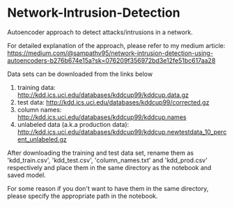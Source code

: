 # Network-Intrusion-Detection
Autoencoder approach to detect attacks/intrusions in a network.

For detailed explanation of the approach, please refer to my medium article: https://medium.com/@sampathv95/network-intrusion-detection-using-autoencoders-b276b674e15a?sk=076209f356972bd3e12fe51bc617aa28

Data sets can be downloaded from the links below
1. training data: http://kdd.ics.uci.edu/databases/kddcup99/kddcup.data.gz
2. test data: http://kdd.ics.uci.edu/databases/kddcup99/corrected.gz
3. column names: http://kdd.ics.uci.edu/databases/kddcup99/kddcup.names
4. unlabeled data (a.k.a production data): http://kdd.ics.uci.edu/databases/kddcup99/kddcup.newtestdata_10_percent_unlabeled.gz

After downloading the training and test data set, rename them as 'kdd_train.csv', 'kdd_test.csv', 'column_names.txt' and 'kdd_prod.csv' respectively and place them in the same directory as the notebook and saved model.

For some reason if you don't want to have them in the same directory, please specify the appropriate path in the notebook.
